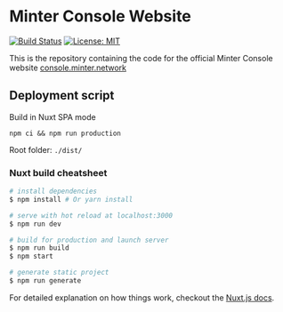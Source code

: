 # Minter Console Website

[![Build Status](https://img.shields.io/travis/MinterTeam/minter-console-web.svg?style=flat-square)](https://travis-ci.org/MinterTeam/minter-console-web)
[![License: MIT](https://img.shields.io/badge/License-MIT-yellow.svg)](https://github.com/MinterTeam/minter-console-web/blob/master/LICENSE)

This is the repository containing the code for the official Minter Console website [console.minter.network](https://console.minter.network)


## Deployment script

Build in Nuxt SPA mode
```
npm ci && npm run production
```
Root folder: `./dist/`


### Nuxt build cheatsheet

``` bash
# install dependencies
$ npm install # Or yarn install

# serve with hot reload at localhost:3000
$ npm run dev

# build for production and launch server
$ npm run build
$ npm start

# generate static project
$ npm run generate
```

For detailed explanation on how things work, checkout the [Nuxt.js docs](https://github.com/nuxt/nuxt.js).

